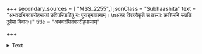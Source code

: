 +++
secondary_sources = [ "MSS_2255",]
jsonClass = "Subhaashita"
text = "अभवदभिनवप्ररोहभाजां छविपरिपाटिषु यः पुराङ्गकानाम्।  \nअहह विरहवैकृते स तस्याः क्रशिमनि संप्रति दूर्वया विवादः॥"
title = "अभवदभिनवप्ररोहभाजाम्"

+++

<details><summary>Text</summary>

अभवदभिनवप्ररोहभाजां छविपरिपाटिषु यः पुराङ्गकानाम्।  
अहह विरहवैकृते स तस्याः क्रशिमनि संप्रति दूर्वया विवादः॥
</details>
